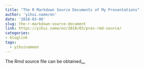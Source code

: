 ```yaml
---
title: "The R Markdown Source Documents of My Presentations"
author: 'yihui.name/en'
date: '2018-03-06'
slug: the-r-markdown-source-document
link: https://yihui.name/en/2018/03/pres-rmd-source/
categories:
- bloglink
tags:
  - yihuinameen
---
```


The Rmd source file can be obtained[... <i class="fas fa-external-link-alt"></i>](https://yihui.name/en/2018/03/pres-rmd-source/)

